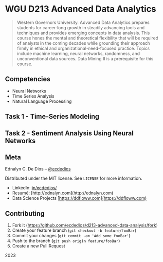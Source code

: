 # WGU D213 Advanced Data Analytics

> Western Governors University. Advanced Data Analytics prepares students for career-long growth in steadily advancing tools and techniques and provides emerging concepts in data analysis. This course hones the mental and theoretical flexibility that will be required of analysts in the coming decades while grounding their approach firmly in ethical and organizational-need-focused practice. Topics include machine learning, neural networks, randomness, and unconventional data sources. Data Mining II is a prerequisite for this course.

## Competencies

- Neural Networks
- Time Series Analysis
- Natural Language Processing

## Task 1 - Time-Series Modeling

## Task 2 - Sentiment Analysis Using Neural Networks

## Meta

Ednalyn C. De Dios – [@ecdedios](https://github.com/ecdedios)

Distributed under the MIT license. See `LICENSE` for more information.

- LinkedIn: [in/ecdedios/](https://www.linkedin.com/in/ecdedios/)
- Resumé: [http://ednalyn.com](http://ednalyn.com)
- Data Science Projects [https://ddfloww.com](https://ddfloww.com)

## Contributing

1. Fork it (<https://github.com/ecdedios/d213-advanced-data-analysis/fork>)
2. Create your feature branch (`git checkout -b feature/fooBar`)
3. Commit your changes (`git commit -am 'Add some fooBar'`)
4. Push to the branch (`git push origin feature/fooBar`)
5. Create a new Pull Request

2023
